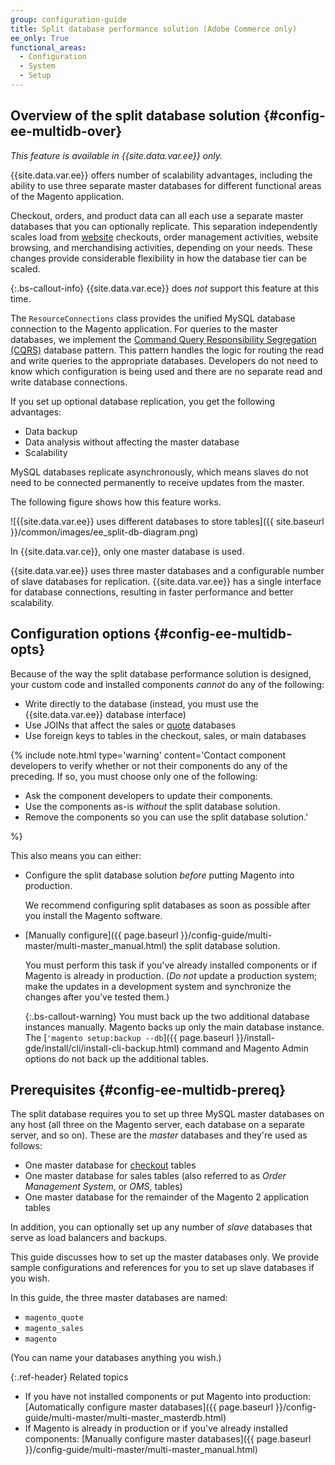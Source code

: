 ```yaml
---
group: configuration-guide
title: Split database performance solution (Adobe Commerce only)
ee_only: True
functional_areas:
  - Configuration
  - System
  - Setup
---
```


## Overview of the split database solution {#config-ee-multidb-over}

*This feature is available in {{site.data.var.ee}} only.*

{{site.data.var.ee}} offers number of scalability advantages, including the ability to use three separate master databases for different functional areas of the Magento application.

Checkout, orders, and product data can all each use a separate master databases that you can optionally replicate. This separation independently scales load from [website](https://glossary.magento.com/website) checkouts, order management activities, website browsing, and merchandising activities, depending on your needs.  These changes provide considerable flexibility in how the database tier can be scaled.

{:.bs-callout-info}
{{site.data.var.ece}} does _not_ support this feature at this time.

The `ResourceConnections` class provides the unified MySQL database connection to the Magento application. For queries to the master databases, we implement the [Command Query Responsibility Segregation (CQRS)](https://en.wikipedia.org/wiki/Command%E2%80%93query_separation) database pattern. This pattern handles the logic for routing the read and write queries to the appropriate databases. Developers do not need to know which configuration is being used and there are no separate read and write database connections.

If you set up optional database replication, you get the following advantages:

*  Data backup
*  Data analysis without affecting the master database
*  Scalability

MySQL databases replicate asynchronously, which means slaves do not need to be connected permanently to receive updates from the master.

The following figure shows how this feature works.

![{{site.data.var.ee}} uses different databases to store tables]({{ site.baseurl }}/common/images/ee_split-db-diagram.png)

In {{site.data.var.ce}}, only one master database is used.

{{site.data.var.ee}} uses three master databases and a configurable number of slave databases for replication. {{site.data.var.ee}} has a single interface for database connections, resulting in faster performance and better scalability.

## Configuration options {#config-ee-multidb-opts}

Because of the way the split database performance solution is designed, your custom code and installed components *cannot* do any of the following:

*  Write directly to the database (instead, you must use the {{site.data.var.ee}} database interface)
*  Use JOINs that affect the sales or [quote](https://glossary.magento.com/quote) databases
*  Use foreign keys to tables in the checkout, sales, or main databases

{%
include note.html
type='warning'
content='Contact component developers to verify whether or not their components do any of the preceding. If so, you must choose only one of the following:

*  Ask the component developers to update their components.
*  Use the components as-is _without_ the split database solution.
*  Remove the components so you can use the split database solution.'

%}

This also means you can either:

*  Configure the split database solution *before* putting Magento into production.

   We recommend configuring split databases as soon as possible after you install the Magento software.

*  [Manually configure]({{ page.baseurl }}/config-guide/multi-master/multi-master_manual.html) the split database solution.

   You must perform this task if you've already installed components or if Magento is already in production. (*Do not* update a production system; make the updates in a development system and synchronize the changes after you've tested them.)

   {:.bs-callout-warning}
   You must back up the two additional database instances manually. Magento backs up only the main database instance. The [<code>'magento setup:backup --db</code>]({{ page.baseurl }}/install-gde/install/cli/install-cli-backup.html) command and Magento Admin options do not back up the additional tables.

## Prerequisites {#config-ee-multidb-prereq}

The split database requires you to set up three MySQL master databases on any host (all three on the Magento server, each database on a separate server, and so on). These are the *master* databases and they're used as follows:

*  One master database for [checkout](https://glossary.magento.com/checkout) tables
*  One master database for sales tables (also referred to as *Order Management System*, or *OMS*, tables)
*  One master database for the remainder of the Magento 2 application tables

In addition, you can optionally set up any number of *slave* databases that serve as load balancers and backups.

This guide discusses how to set up the master databases only. We provide sample configurations and references for you to set up slave databases if you wish.

In this guide, the three master databases are named:

*  `magento_quote`
*  `magento_sales`
*  `magento`

(You can name your databases anything you wish.)

{:.ref-header}
Related topics

*  If you have not installed components or put Magento into production: [Automatically configure master databases]({{ page.baseurl }}/config-guide/multi-master/multi-master_masterdb.html)
*  If Magento is already in production or if you've already installed components: [Manually configure master databases]({{ page.baseurl }}/config-guide/multi-master/multi-master_manual.html)
